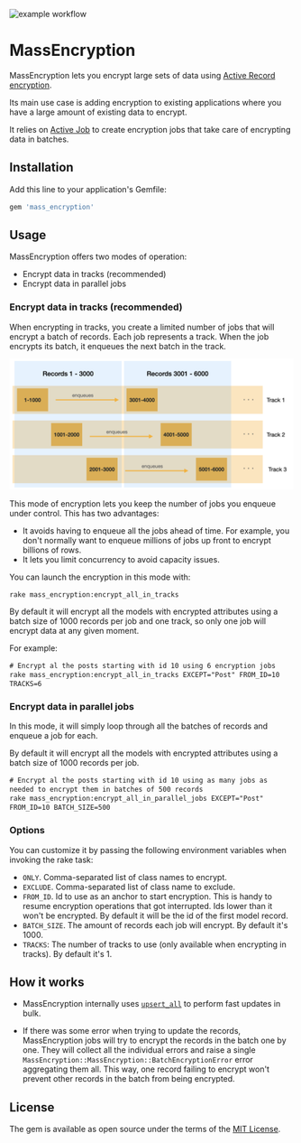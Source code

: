 ![example workflow](https://github.com/basecamp/mass_encryption/actions/workflows/build.yml/badge.svg)

# MassEncryption

MassEncryption lets you encrypt large sets of data using [Active Record encryption](https://edgeguides.rubyonrails.org/active_record_encryption.html). 

Its main use case is adding encryption to existing applications where you have a large amount of existing data to encrypt.

It relies on [Active Job](https://guides.rubyonrails.org/active_job_basics.html) to create encryption jobs that take care of encrypting data in batches.

## Installation

Add this line to your application's Gemfile:

```ruby
gem 'mass_encryption'
```

## Usage

MassEncryption offers two modes of operation:

- Encrypt data in tracks (recommended)
- Encrypt data in parallel jobs

### Encrypt data in tracks (recommended)

When encrypting in tracks, you create a limited number of jobs that will encrypt a batch of records. Each job represents a track. When the job encrypts its batch, it enqueues the next batch in the track. 

![](docs/images/encryption-in-tracks.png)

This mode of encryption lets you keep the number of jobs you enqueue under control. This has two advantages:

- It avoids having to enqueue all the jobs ahead of time. For example, you don't normally want to enqueue millions of jobs up front to encrypt billions of rows.
- It lets you limit concurrency to avoid capacity issues.

You can launch the encryption in this mode with:

```shell
rake mass_encryption:encrypt_all_in_tracks
```

By default it will encrypt all the models with encrypted attributes using a batch size of 1000 records per job and one track, so only one job will encrypt data at any given moment.

For example:

```shell
# Encrypt al the posts starting with id 10 using 6 encryption jobs
rake mass_encryption:encrypt_all_in_tracks EXCEPT="Post" FROM_ID=10 TRACKS=6
```

### Encrypt data in parallel jobs

In this mode, it will simply loop through all the batches of records and enqueue a job for each.

By default it will encrypt all the models with encrypted attributes using a batch size of 1000 records per job.

```shell
# Encrypt al the posts starting with id 10 using as many jobs as needed to encrypt them in batches of 500 records 
rake mass_encryption:encrypt_all_in_parallel_jobs EXCEPT="Post" FROM_ID=10 BATCH_SIZE=500
```

### Options

You can customize it by passing the following environment variables when invoking the rake task:

* `ONLY`. Comma-separated list of class names to encrypt.
* `EXCLUDE`. Comma-separated list of class name to exclude.
* `FROM_ID`. Id to use as an anchor to start encryption. This is handy to resume encryption operations that got interrupted. Ids lower than it won't be encrypted. By default it will be the id of the first model record.
* `BATCH_SIZE`. The amount of records each job will encrypt. By default it's 1000.
* `TRACKS`: The number of tracks to use (only available when encrypting in tracks). By default it's 1.

## How it works

* MassEncryption internally uses [`upsert_all`](https://edgeapi.rubyonrails.org/classes/ActiveRecord/Persistence/ClassMethods.html#method-i-upsert_all) to perform fast updates in bulk.

* If there was some error when trying to update the records, MassEncryption jobs will try to encrypt the records in the batch one by one. They will collect all the individual errors and raise a single `MassEncryption::MassEncryption::BatchEncryptionError` error aggregating them all. This way, one record failing to encrypt won't prevent other records in the batch from being encrypted. 

## License

The gem is available as open source under the terms of the [MIT License](https://opensource.org/licenses/MIT).
